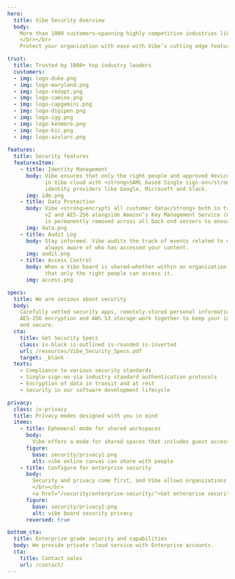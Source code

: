 ```yaml
---
hero:
  title: Vibe Security Overview
  body:
    More than 1000 customers–spanning highly competitive industries like Technology, Consulting, Aerospace and Higher Education–all trust Vibe to securely manage their high priority projects.
    </br></br>
    Protect your organization with ease with Vibe’s cutting edge features and state-of-the-art security practices, all designed to safeguard your data.

trust:
  title: Trusted by 1000+ top industry leaders
  customers:
  - img: logo-duke.png
  - img: logo-maryland.png
  - img: logo-redapt.png
  - img: logo-camino.png
  - img: logo-capgemini.png
  - img: logo-digipen.png
  - img: logo-igg.png
  - img: logo-kenmore.png
  - img: logo-kic.png
  - img: logo-azularc.png
  
features:
  title: Security features
  featuresItem: 
    - title: Identity Management
      body: Vibe ensures that only the right people and approved devices can access user’s or team’s content
            in Vibe cloud with <strong>SAML based Single sign-on</strong>. Vibe also support OAuth sign in from trusted
            identity providers like Google, Microsoft and Slack.
      img: idm.png
    - title: Data Protection
      body: Vibe <strong>encrypts all customer data</strong> both in transit and at rest using industry standards like SSL
            v2 and AES-256 alongside Amazon’s Key Management Service (AWS KMS). Deleted user content
            is permanently removed across all back end servers to ensure data governance policy.
      img: data.png
    - title: Audit Log
      body: Stay informed. Vibe audits the track of events related to each individual canvas, so you’re
            always aware of who has accessed your content.
      img: audit.png
    - title: Access Control
      body: When a Vibe board is shared–whether within an organization or across the world–Vibe ensures
            that only the right people can access it.
      img: access.png

specs:
  title: We are serious about security
  body: 
    Carefully vetted security apps, remotely-stored personal information, trusted identity providers,
    AES-256 encryption and AWS S3 storage work together to keep your intellectual property safe
    and secure.
  cta:
    title: Get Security Specs
    class: is-black is-outlined is-rounded is-inverted
    url: /resources/Vibe_Security_Specs.pdf
    target: _blank
  texts:
    - Compliance to various security standards
    - Single-sign-on via industry standard authentication protocols
    - Encryption of data in transit and at rest
    - Security in our software development lifecycle

privacy:
  class: is-privacy
  title: Privacy modes designed with you in mind
  items:
    - title: Ephemeral mode for shared workspaces
      body: 
        Vibe offers a mode for shared spaces that includes guest access roles, an expiring code to limit the sharing time, tap to clear content, multi-user sign in, and a permission control on every canvas.
      figure:
        base: security/privacy1.png
        alt: vibe online canvas can share with people
    - title: Configure for enterprise security
      body:
        Security and privacy come first, and Vibe allows organizations to determine which configuration works best for their unique environment. Use Vibe Cloud, remain completely offline, or use cloud drives like Google Drive, One Drive, DropBox or Box. Customized configurations are possible.
        </br></br>
        <a href="/security/enterprise-security/">Get enterprise security solutions →</a>
      figure:
        base: security/privacy2.png
        alt: vibe board security privacy
      reversed: true

bottom_cta:
  title: Enterprise grade security and capabilities
  body: We provide private cloud service with Enterprise accounts.
  cta:
    title: Contact sales
    url: /contact/
---
```


<Page />

<script setup>
import Page from '/@/views/Security/Index.vue'
</script>